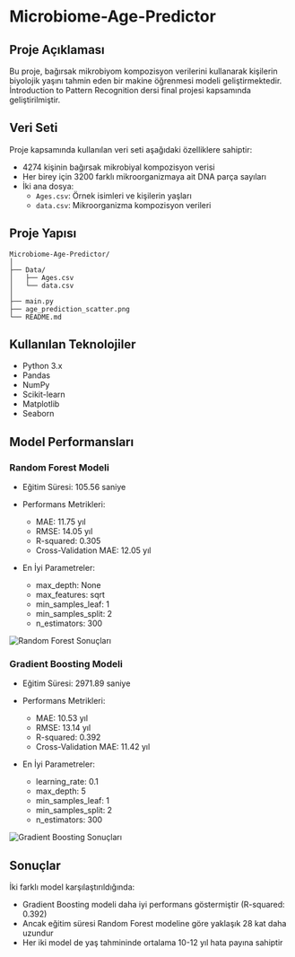 
# Microbiome-Age-Predictor

## Proje Açıklaması
Bu proje, bağırsak mikrobiyom kompozisyon verilerini kullanarak kişilerin biyolojik yaşını tahmin eden bir makine öğrenmesi modeli geliştirmektedir. İntroduction to Pattern Recognition dersi final projesi kapsamında geliştirilmiştir.

## Veri Seti
Proje kapsamında kullanılan veri seti aşağıdaki özelliklere sahiptir:
- 4274 kişinin bağırsak mikrobiyal kompozisyon verisi
- Her birey için 3200 farklı mikroorganizmaya ait DNA parça sayıları
- İki ana dosya:
  - `Ages.csv`: Örnek isimleri ve kişilerin yaşları
  - `data.csv`: Mikroorganizma kompozisyon verileri

## Proje Yapısı
```
Microbiome-Age-Predictor/
│
├── Data/
│   ├── Ages.csv
│   └── data.csv
│
├── main.py
├── age_prediction_scatter.png
└── README.md
```

## Kullanılan Teknolojiler
- Python 3.x
- Pandas
- NumPy
- Scikit-learn
- Matplotlib
- Seaborn

## Model Performansları

### Random Forest Modeli
- Eğitim Süresi: 105.56 saniye
- Performans Metrikleri:
  - MAE: 11.75 yıl
  - RMSE: 14.05 yıl
  - R-squared: 0.305
  - Cross-Validation MAE: 12.05 yıl

- En İyi Parametreler:
  - max_depth: None
  - max_features: sqrt
  - min_samples_leaf: 1
  - min_samples_split: 2
  - n_estimators: 300

![Random Forest Sonuçları](https://github.com/user-attachments/assets/74c91f01-c253-4324-9d3c-eb00983a361f)

### Gradient Boosting Modeli
- Eğitim Süresi: 2971.89 saniye
- Performans Metrikleri:
  - MAE: 10.53 yıl
  - RMSE: 13.14 yıl
  - R-squared: 0.392
  - Cross-Validation MAE: 11.42 yıl

- En İyi Parametreler:
  - learning_rate: 0.1
  - max_depth: 5
  - min_samples_leaf: 1
  - min_samples_split: 2
  - n_estimators: 300

![Gradient Boosting Sonuçları](https://github.com/user-attachments/assets/a85e1727-1b42-4cfc-8621-b0cdc4e03bb6)

## Sonuçlar
İki farklı model karşılaştırıldığında:
- Gradient Boosting modeli daha iyi performans göstermiştir (R-squared: 0.392)
- Ancak eğitim süresi Random Forest modeline göre yaklaşık 28 kat daha uzundur
- Her iki model de yaş tahmininde ortalama 10-12 yıl hata payına sahiptir
